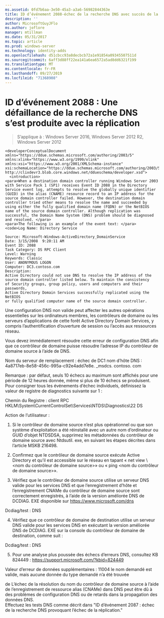 ```yaml
---
ms.assetid: 0fd7b6aa-3e50-45a3-a3a6-56982844363e
title: ID d’événement 2088-échec de la recherche DNS avec succès de la réplication
description: ''
author: MicrosoftGuyJFlo
ms.author: joflore
manager: mtillman
ms.date: 05/31/2017
ms.topic: article
ms.prod: windows-server
ms.technology: identity-adds
ms.openlocfilehash: d51cbcc93a8decbcb72a1e91854a09345507511d
ms.sourcegitcommit: 6aff3d88ff22ea141a6ea6572a5ad8dd6321f199
ms.translationtype: MT
ms.contentlocale: fr-FR
ms.lasthandoff: 09/27/2019
ms.locfileid: "71368908"
---
```

# <a name="event-id-2088-dns-lookup-failure-occurred-with-replication-success"></a>ID d’événement 2088 : Une défaillance de la recherche DNS s’est produite avec la réplication

>S’applique à : Windows Server 2016, Windows Server 2012 R2, Windows Server 2012

    
    <developerConceptualDocument xmlns="https://ddue.schemas.microsoft.com/authoring/2003/5" xmlns:xlink="https://www.w3.org/1999/xlink" xmlns:xsi="https://www.w3.org/2001/XMLSchema-instance" xsi:schemaLocation="https://ddue.schemas.microsoft.com/authoring/2003/5 http://clixdevr3.blob.core.windows.net/ddueschema/developer.xsd">
      <introduction>
    <para>When a destination domain controller running Windows Server 2003 with Service Pack 1 (SP1) receives Event ID 2088 in the Directory Service event log, attempts to resolve the globally unique identifier (GUID) in the alias (CNAME) resource record to an IP address for the source domain controller failed. However, the destination domain controller tried other means to resolve the name and succeeded by using either the fully qualified domain name (FQDN) or the NetBIOS name of the source domain controller. Although replication was successful, the Domain Name System (DNS) problem should be diagnosed and resolved. </para>
    <para>The following is an example of the event text: </para>
    <code>Log Name: Directory Service

    Source: Microsoft-Windows-ActiveDirectory_DomainService
    Date: 3/15/2008  9:20:11 AM
    Event ID: 2088
    Task Category: DS RPC Client 
    Level: Warning
    Keywords: Classic
    User: ANONYMOUS LOGON
    Computer: DC3.contoso.com
    Description:
    Active Directory could not use DNS to resolve the IP address of the 
    source domain controller listed below. To maintain the consistency 
    of Security groups, group policy, users and computers and their passwords, 
    Active Directory Domain Services successfully replicated using the NetBIOS 
    or fully qualified computer name of the source domain controller. 

Une configuration DNS non valide peut affecter les autres opérations essentielles sur les ordinateurs membres, les contrôleurs de domaine ou les serveurs d’applications de cette forêt Active Directory Domain Services, y compris l’authentification d’ouverture de session ou l’accès aux ressources réseau. 

Vous devez immédiatement résoudre cette erreur de configuration DNS afin que ce contrôleur de domaine puisse résoudre l’adresse IP du contrôleur de domaine source à l’aide de DNS. 

Nom du serveur de remplacement : échec de DC1 nom d’hôte DNS : 4a8717eb-8e58-456c-995a-c92e4add7e8e. _msdcs. contoso. com 

Remarque : par défaut, seuls 10 échecs au maximum sont affichés pour une période de 12 heures donnée, même si plus de 10 échecs se produisent.  Pour consigner tous les événements d’échec individuels, définissez la valeur de registre de diagnostics suivante sur 1 : 

Chemin du Registre : client RPC HKLM\System\CurrentControlSet\Services\NTDS\Diagnostics\22 DS 

Action de l’utilisateur : 

1) Si le contrôleur de domaine source n’est plus opérationnel ou que son système d’exploitation a été réinstallé avec un autre nom d’ordinateur ou GUID d’objet NTDSDSA, supprimez les métadonnées du contrôleur de domaine source avec Ntdsutil. exe, en suivant les étapes décrites dans l’article MSKB 216498. 

2) Confirmez que le contrôleur de domaine source exécute Active Directory et qu’il est accessible sur le réseau en tapant « net view \\&lt;nom du contrôleur de domaine source&gt;» ou « ping &lt;nom du contrôleur de domaine source&gt;». 

3) Vérifiez que le contrôleur de domaine source utilise un serveur DNS valide pour les services DNS et que l’enregistrement d’hôte et l’enregistrement CNAMe du contrôleur de domaine source sont correctement enregistrés, à l’aide de la version améliorée DNS de DCDIAG. EXE disponible sur <https://www.microsoft.com/dns> 

Dcdiag/test : DNS 

4) Vérifiez que ce contrôleur de domaine de destination utilise un serveur DNS valide pour les services DNS en exécutant la version améliorée DNS de DCDIAG. EXE sur la console du contrôleur de domaine de destination, comme suit : 

Dcdiag/test : DNS 

5) Pour une analyse plus poussée des échecs d’erreurs DNS, consultez KB 824449 : <https://support.microsoft.com/?kbid=824449> 

Valeur d’erreur de données supplémentaires : 11004 le nom demandé est valide, mais aucune donnée du type demandé n’a été trouvée</code> </introduction>
  <section>
    <content>de 
    <title>diagnostic</title> 
      <para>L’échec de la résolution du nom du contrôleur de domaine source à l’aide de l’enregistrement de ressource alias (CNAMe) dans DNS peut être dû à des problèmes de configuration DNS ou de retards dans la propagation des données DNS.</para>
    </content>
  </section>
  <section>
    <title>Résolution</title>
    <content>
      <para>Effectuez les tests DNS comme décrit dans &quot;<link xlink:href="85b1d179-f53e-4f95-b0b8-5b1c096a8076">ID d’événement 2087 : échec de la recherche DNS provoquant l’échec de la réplication</link>.&quot;</para>
    </content>
  </section>
  <relatedTopics />
</developerConceptualDocument>


